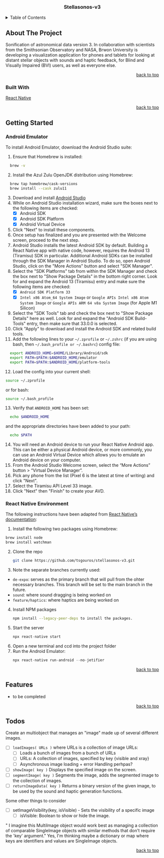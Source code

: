 
<a name="readme-top"></a>
<!-- PROJECT -->
<br />
<div align="center">
  <h3 align="center">Stellasonos-v3</h3>
</div>

<!-- TABLE OF CONTENTS -->
<details>
  <summary>Table of Contents</summary>
  <ol>
    <li>
      <a href="#about-the-project">About The Project</a>
      <ul>
        <li><a href="#built-with">Built With</a></li>
      </ul>
    </li>
    <li>
      <a href="#getting-started">Getting Started</a>
      <ul>
        <li><a href="#Android Emulator">Android Emulator</a></li>
        <li><a href="#React Native Environment">React Native Environment</a></li>
      </ul>
    </li>
    <li><a href="#Features">Features</a></li>
    <li><a href="#Todos">Todos</a></li>
  </ol>
</details>

<!-- ABOUT THE PROJECT -->
## About The Project

Sonification of astronomical data version 3. In collaboration with scientists from the Smithsonian Observatory and NASA, Brwon University is developing a visualization application for phones and tablets for looking at distant stellar objects with sounds and haptic feedback, for Blind and Visually Impaired (BVI) users, as well as everyone else.

<p align="right"><a href="#readme-top">back to top</a></p>


### Built With
[React Native](https://reactnative.dev/)

<p align="right"><a href="#readme-top">back to top</a></p>


<!-- GETTING STARTED -->
## Getting Started

### Android Emulator 
To install Android Emulator, download the Android Studio suite:
1. Ensure that Homebrew is installed:
  ```sh
    brew -v
  ```
2. Install the Azul Zulu OpenJDK distribution using Homebrew: 
  ```sh
    brew tap homebrew/cask-versions
    brew install --cask zulu11
  ```
3. Download and install [Android Studio](https://developer.android.com/studio)
4. While on Android Studio installation wizard, make sure the boxes next to the following items are checked: 
    - [x] Android SDK
    - [x] Android SDK Platform
    - [x] Android Virtual Device
5. Click "Next" to install these components.
6. Once setup has finalized and you are presented with the Welcome screen, proceed to the next step.
7. Android Studio installs the latest Android SDK by default. Building a React Native app with native code, however, requires the Android 13 (Tiramisu) SDK in particular. Additional Android SDKs can be installed through the SDK Manager in Android Studio. To do so, open Android Studio, click on the "More Actions" button and select "SDK Manager".
8. Select the "SDK Platforms" tab from within the SDK Manager and check the box next to "Show Package Details" in the bottom right corner. Look for and expand the Android 13 (Tiramisu) entry and make sure the following items are checked:
    - [x] `Android SDK Platform 33`
    - [x] `Intel x86 Atom_64 System Image` or `Google APIs Intel x86 Atom System Image` or `Google APIs ARM 64 v8a System Image` (for Apple M1 Silicon)
9. Select the "SDK Tools" tab and check the box next to "Show Package Details" here as well. Look for and expand the "Android SDK Build-Tools" entry, then make sure that 33.0.0 is selected.
10. Click "Apply" to download and install the Android SDK and related build tools.
11. Add the following lines to your `~/.zprofile` or `~/.zshrc` (if you are using bash, then `~/.bash_profile or ~/.bashrc`) config file:
  ```sh
    export ANDROID_HOME=$HOME/Library/Android/sdk
    export PATH=$PATH:$ANDROID_HOME/emulator
    export PATH=$PATH:$ANDROID_HOME/platform-tools
  ```
12. Load the config into your current shell:
  ```sh
  source ~/.zprofile
  ```
  or for bash:
  ```sh
  source ~/.bash_profile
  ```
13. Verify that `ANDROID_HOME` has been set:
  ```sh
    echo $ANDROID_HOME
  ```
  and the appropriate directories have been added to your path:
  ```sh
    echo $PATH
  ```
14. You will need an Android device to run your React Native Android app. This can be either a physical Android device, or more commonly, you can use an Android Virtual Device which allows you to emulate an Android device on your computer.
15. From the Android Studio Welcome screen, select the “More Actions” button > “Virtual Device Manager”.
16. Pick any phone from the list (Pixel 6 is the latest at time of writing) and click "Next". 
17. Select the Tiramisu API Level 33 image. 
18. Click "Next" then "Finish" to create your AVD.

### React Native Environment
The following instructions have been adapted from [React Native’s documentation](https://reactnative.dev/docs/environment-setup):

1. Install the following two packages using Homebrew: 
  ```sh
  brew install node
  brew install watchman
  ```
2. Clone the repo
   ```sh
   git clone https://github.com/tsgouros/stellasonos-v3.git
   ```
3. Note the separate branches currently used:
  * `de-expo`: serves as the primary branch that will pull from the ohter necessary branches. This branch will be set to the main branch in the future. 
  * `sound`: where sound dragging is being worked on 
  * `feature/haptics`: where haptics are being worked on 
4. Install NPM packages
   ```sh
   npm install --legacy-peer-deps to install the packages.
   ```
4. Start the server 
   ```js
   npx react-native start 
   ```
5. Open a new terminal and ccd into the project folder
6. Run the Android Emulator: 
   ```js
   npx react-native run-android --no-jetifier
   ```

<p align="right"><a href="#readme-top">back to top</a></p>

<!-- Features -->
## Features 
- to be completed 

<p align="right"><a href="#readme-top">back to top</a></p>

<!-- Todos -->
## Todos
Create an multiobject that manages an "image" made up of several different images.
- [ ] `loadImages( URLs )` where URLs is a collection of image URLs:
   - [ ] Loads a bunch of images from a bunch of URLs
   - [ ] URLs: A collection of images, specified by key {visible and xray}
   - [ ] Asynchronous image loading + error Handling perhpas?
- [ ] `showImage( key )` Displays the specified image on the screen.
- [ ] `segmentImage( key )` Segments the image, adds the segmented image to the collection of images.
- [ ] `returnImageData( key )` Returns a binary version of the given image, to be used by the sound and haptic generation functions.

Some other things to consider 
- [ ] setImageVisibility(key, isVisible) - Sets the visibility of a specific image
   - [ ] isVisible: Boolean to show or hide the image.

" I imagine this MultiImage object would work best as managing a collection of comparable SingleImage objects with similar methods that don't require the 'key' argument."
Yes, I'm thinking maybe a dictionary or map where keys are identifiers and values are SingleImage objects.

<p align="right"><a href="#readme-top">back to top</a></p>

